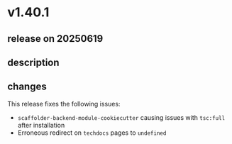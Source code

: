 # v1.40.1

## release on 20250619
## description
## changes
This release fixes the following issues:

* <code>scaffolder-backend-module-cookiecutter</code> causing issues with <code>tsc:full</code> after installation
* Erroneous redirect on <code>techdocs</code> pages to <code>undefined</code>

